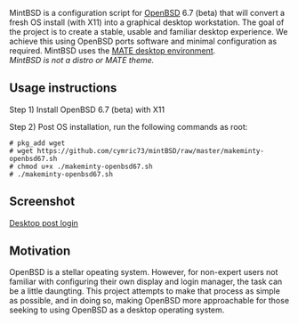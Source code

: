 MintBSD is a configuration script for [OpenBSD](https://openbsd.org "OpenBSD") 6.7 (beta) that will convert a fresh OS install (with X11) into a graphical desktop workstation.  The goal of the project is to create a stable, usable and familiar desktop experience.  We achieve this using OpenBSD ports software and minimal configuration as required.  MintBSD uses the [MATE desktop environment](https://mate-desktop.org/ "MATE desktop environment").  
*MintBSD is not a distro or MATE theme.*  

## Usage instructions
Step 1) Install OpenBSD 6.7 (beta) with X11

Step 2) Post OS installation, run the following commands as root:
```
# pkg_add wget
# wget https://github.com/cymric73/mintBSD/raw/master/makeminty-openbsd67.sh
# chmod u+x ./makeminty-openbsd67.sh
# ./makeminty-openbsd67.sh
```

## Screenshot
[Desktop post login](https://raw.githubusercontent.com/cymric73/mintBSD/master/mintbsd-screenshot.PNG "mintBSD desktop screenshot")

## Motivation
OpenBSD is a stellar opeating system.  However, for non-expert users not familiar with configuring their own display and login manager, the task can be a little daungting.  This project attempts to make that process as simple as possible, and in doing so, making OpenBSD more approachable for those seeking to using OpenBSD as a desktop operating system.
